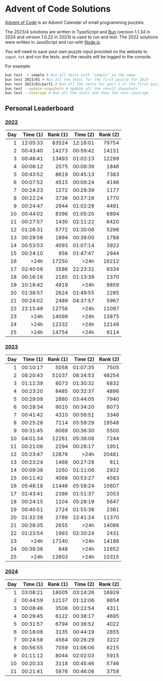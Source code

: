 # Advent of Code Solutions

[Advent of Code](https://adventofcode.com) is an Advent Calendar of small programming puzzles.

The 2023/4 solutions are written in TypeScript and [Bun](https://bun.sh/) (version 1.1.34 in 2024 and version 1.0.22 in 2023) is used to run and test. The 2022 solutions were written in JavaScript and run with [Node.js](https://nodejs.org/).

You will need to save your own puzzle input provided on the website to `input.txt` and run the tests. and the results will be logged to the console.

For example:

```sh
bun test -t sample # Run all tests with "sample" in the name
bun test 2023/01 # Run all the tests for the first puzzle for 2023
bun test 2023/01/part1 # Run all the tests for part 1 of the first puzzle for 2023
bun test --update-snapshots # Update all the result shapshots
bun test --coverage # Run all the tests and show the test coverage
```

## Personal Leaderboard

### [2022](https://adventofcode.com/2022/leaderboard/self)

| Day | Time (1) | Rank (1) | Time (2) | Rank (2) |
| --: | -------: | -------: | -------: | -------: |
|   1 | 12:05:33 |    83524 | 12:16:01 |    79754 |
|   2 | 00:43:40 |    14273 | 00:59:42 |    14151 |
|   3 | 00:48:41 |    13493 | 01:02:13 |    12299 |
|   4 | 00:06:12 |     2075 | 00:08:39 |     1846 |
|   5 | 00:43:52 |     8619 | 00:45:13 |     7383 |
|   6 | 00:07:52 |     4515 | 00:09:24 |     4146 |
|   7 | 00:24:23 |     1272 | 00:29:39 |     1177 |
|   8 | 00:22:24 |     3736 | 00:27:16 |     1770 |
|   9 | 00:24:47 |     2944 | 01:02:29 |     4491 |
|  10 | 00:44:02 |     8396 | 01:05:20 |     6894 |
|  11 | 00:27:57 |     1430 | 02:11:22 |     6420 |
|  12 | 01:26:31 |     5772 | 01:30:06 |     5298 |
|  13 | 00:29:56 |     1894 | 00:39:00 |     1788 |
|  14 | 00:53:53 |     4093 | 01:07:14 |     3922 |
|  15 | 00:24:10 |      956 | 01:47:47 |     2944 |
|  16 |     >24h |    17250 |     >24h |    16212 |
|  17 | 02:40:56 |     3586 | 22:23:32 |     9334 |
|  18 | 00:16:16 |     2185 | 01:13:39 |     2370 |
|  19 | 10:18:42 |     4919 |     >24h |     9859 |
|  20 | 01:38:57 |     2624 | 01:49:55 |     2285 |
|  21 | 00:24:02 |     2489 | 04:37:57 |     5967 |
|  22 | 22:15:49 |    12756 |     >24h |    11097 |
|  23 |     >24h |    14099 |     >24h |    13875 |
|  24 |     >24h |    12332 |     >24h |    12148 |
|  25 |     >24h |    14754 |     >24h |     9114 |

### [2023](https://adventofcode.com/2023/leaderboard/self)

| Day | Time (1) | Rank (1) | Time (2) | Rank (2) |
| --: | -------: | -------: | -------: | -------: |
|   1 | 00:10:17 |     5058 | 01:07:35 |     7505 |
|   2 | 08:20:43 |    51037 | 08:34:53 |    48254 |
|   3 | 01:11:39 |     8073 | 01:30:32 |     6832 |
|   4 | 00:23:20 |     8485 | 00:32:37 |     4896 |
|   5 | 00:29:09 |     2880 | 03:44:05 |     7940 |
|   6 | 00:29:34 |     9010 | 00:34:20 |     8073 |
|   7 | 00:41:42 |     4310 | 00:56:51 |     3346 |
|   8 | 00:25:28 |     7114 | 05:59:29 |    19548 |
|   9 | 00:31:45 |     6069 | 00:36:30 |     5500 |
|  10 | 04:01:34 |    12261 | 05:36:06 |     7244 |
|  11 | 00:21:06 |     2294 | 00:28:17 |     1951 |
|  12 | 05:23:47 |    12876 |     >24h |    20481 |
|  13 | 00:23:24 |     1469 | 00:27:28 |      811 |
|  14 | 00:09:39 |     1050 | 01:11:06 |     2922 |
|  15 | 00:11:42 |     4068 | 00:53:27 |     4583 |
|  16 | 05:48:18 |    11446 | 05:58:24 |    10607 |
|  17 | 01:43:41 |     2386 | 01:51:37 |     2053 |
|  18 | 00:24:15 |     1104 | 05:28:19 |     5647 |
|  19 | 00:40:51 |     2724 | 01:55:38 |     2381 |
|  20 | 01:32:38 |     2789 | 22:41:24 |    11370 |
|  21 | 00:26:35 |     2655 |     >24h |    14086 |
|  22 | 01:23:54 |     1993 | 02:30:24 |     2431 |
|  23 |     >24h |    17140 |     >24h |    14186 |
|  24 | 00:39:36 |      848 |     >24h |    11652 |
|  25 |     >24h |    12603 |     >24h |    10315 |

### [2024](https://adventofcode.com/2024/leaderboard/self)

| Day | Time (1) | Rank (1) | Time (2) | Rank (2) |
| --: | -------: | -------: | -------: | -------: |
|   1 | 03:08:21 |    18005 | 03:14:26 |    16929 |
|   2 | 00:44:59 |    12137 | 01:12:06 |     9654 |
|   3 | 00:08:46 |     3506 | 00:22:54 |     4311 |
|   4 | 00:29:45 |     6122 | 00:38:17 |     4695 |
|   5 | 00:31:57 |     6794 | 00:36:52 |     4022 |
|   6 | 00:18:08 |     3135 | 00:44:19 |     2855 |
|   7 | 00:24:58 |     4564 | 00:26:29 |     3222 |
|   8 | 00:56:55 |     7059 | 01:06:06 |     6215 |
|   9 | 01:11:12 |     8044 | 02:02:03 |     5915 |
|  10 | 00:20:33 |     3118 | 00:45:46 |     5746 |
|  11 | 00:21:41 |     5876 | 00:46:06 |     3758 |

